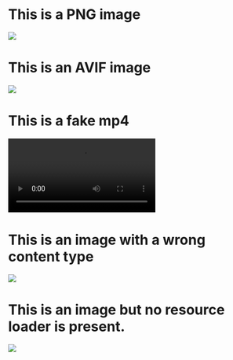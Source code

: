 # This is a PNG image

![](https://example.com/test-300.png)

# This is an AVIF image

![](https://example.com/test-300.avif)

# This is a fake mp4

![](https://example.com/fake.mp4)

# This is an image with a wrong content type

![](https://example.com/null.jpg.bin.jpg)

# This is an image but no resource loader is present.

![](res:300.png)
